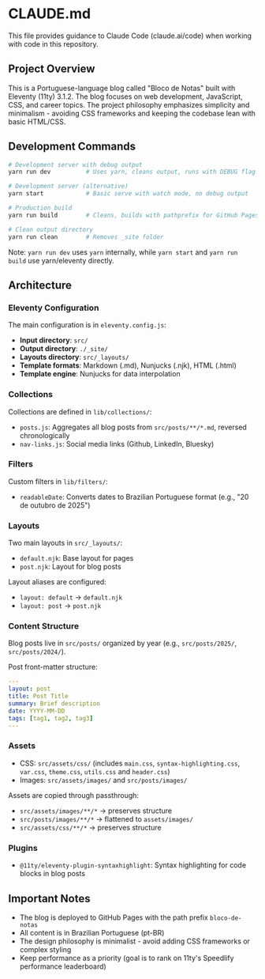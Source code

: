 # CLAUDE.md

This file provides guidance to Claude Code (claude.ai/code) when working with code in this repository.

## Project Overview

This is a Portuguese-language blog called "Bloco de Notas" built with Eleventy (11ty) 3.1.2. The blog focuses on web development, JavaScript, CSS, and career topics. The project philosophy emphasizes simplicity and minimalism - avoiding CSS frameworks and keeping the codebase lean with basic HTML/CSS.

## Development Commands

```bash
# Development server with debug output
yarn run dev          # Uses yarn, cleans output, runs with DEBUG flag and watch mode

# Development server (alternative)
yarn start            # Basic serve with watch mode, no debug output

# Production build
yarn run build        # Cleans, builds with pathprefix for GitHub Pages deployment

# Clean output directory
yarn run clean        # Removes _site folder
```

Note: `yarn run dev` uses `yarn` internally, while `yarn start` and `yarn run build` use yarn/eleventy directly.

## Architecture

### Eleventy Configuration

The main configuration is in `eleventy.config.js`:

- **Input directory**: `src/`
- **Output directory**: `./_site/`
- **Layouts directory**: `src/_layouts/`
- **Template formats**: Markdown (.md), Nunjucks (.njk), HTML (.html)
- **Template engine**: Nunjucks for data interpolation

### Collections

Collections are defined in `lib/collections/`:

- `posts.js`: Aggregates all blog posts from `src/posts/**/*.md`, reversed chronologically
- `nav-links.js`: Social media links (Github, LinkedIn, Bluesky)

### Filters

Custom filters in `lib/filters/`:

- `readableDate`: Converts dates to Brazilian Portuguese format (e.g., "20 de outubro de 2025")

### Layouts

Two main layouts in `src/_layouts/`:

- `default.njk`: Base layout for pages
- `post.njk`: Layout for blog posts

Layout aliases are configured:

- `layout: default` → `default.njk`
- `layout: post` → `post.njk`

### Content Structure

Blog posts live in `src/posts/` organized by year (e.g., `src/posts/2025/`, `src/posts/2024/`).

Post front-matter structure:

```yaml
---
layout: post
title: Post Title
summary: Brief description
date: YYYY-MM-DD
tags: [tag1, tag2, tag3]
---
```

### Assets

- CSS: `src/assets/css/` (includes `main.css`, `syntax-highlighting.css`, `var.css`, `theme.css`, `utils.css` and `header.css`)
- Images: `src/assets/images/` and `src/posts/images/`

Assets are copied through passthrough:

- `src/assets/images/**/*` → preserves structure
- `src/posts/images/**/*` → flattened to `assets/images/`
- `src/assets/css/**/*` → preserves structure

### Plugins

- `@11ty/eleventy-plugin-syntaxhighlight`: Syntax highlighting for code blocks in blog posts

## Important Notes

- The blog is deployed to GitHub Pages with the path prefix `bloco-de-notas`
- All content is in Brazilian Portuguese (pt-BR)
- The design philosophy is minimalist - avoid adding CSS frameworks or complex styling
- Keep performance as a priority (goal is to rank on 11ty's Speedlify performance leaderboard)
